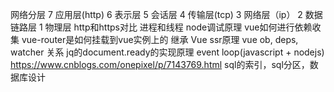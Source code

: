 网络分层 7 应用层(http) 6 表示层 5 会话层 4 传输层(tcp) 3 网络层（ip） 2 数据链路层 1 物理层 
http和https对比
进程和线程
node调试原理
vue如何进行依赖收集
vue-router是如何挂载到vue实例上的
继承
Vue ssr原理
vue ob, deps, watcher 关系
jq的document.ready的实现原理
event loop(javascript + nodejs)  https://www.cnblogs.com/onepixel/p/7143769.html
sql的索引，sql分区，数据库设计